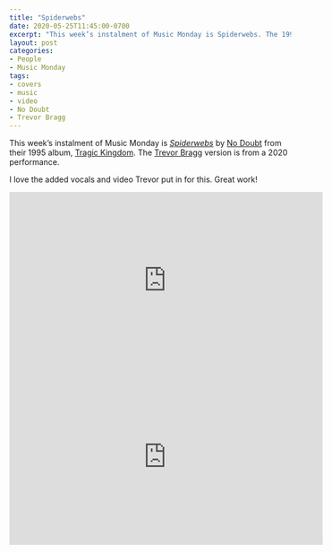 ```yaml
---
title: "Spiderwebs"
date: 2020-05-25T11:45:00-0700
excerpt: "This week’s instalment of Music Monday is Spiderwebs. The 1995 No Doubt original and a 2020 cover by Trevor Bragg."
layout: post
categories:
- People
- Music Monday
tags:
- covers
- music
- video
- No Doubt
- Trevor Bragg
---
```

This week’s instalment of Music Monday is [_Spiderwebs_](https://en.wikipedia.org/wiki/Spiderwebs_(song)) by
[No Doubt](http://nodoubt.com/) from their 1995 album,
[Tragic Kingdom](https://en.wikipedia.org/wiki/Tragic_Kingdom). The [Trevor Bragg](https://www.youtube.com/channel/UCklo2D-YdxppQwR7LxLo4ww)
version is from a 2020 performance.

I love the added vocals and video Trevor put in for this. Great work!

<div class="video-container">
<iframe width="560" height="315" src="https://www.youtube.com/embed/6ZktNItwexo" frameborder="0" allowfullscreen title="Video: Spiderwebs by No Doubt"></iframe>
</div>

<div class="video-container">
<iframe width="560" height="315" src="https://www.youtube.com/embed/y-qibDnAAOM" frameborder="0" allowfullscreen title="Video: Spiderwebs by Trevor Bragg"></iframe>
</div>
